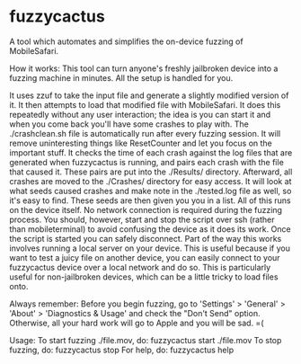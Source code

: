 fuzzycactus
===========

A tool which automates and simplifies the on-device fuzzing of MobileSafari.

How it works:
This tool can turn anyone's freshly jailbroken device into a fuzzing machine in minutes. All the setup is handled for you.

It uses zzuf to take the input file and generate a slightly modified version of it. It then attempts to load that modified file with MobileSafari. It does this repeatedly without any user interaction; the idea is you can start it and when you come back you'll have some crashes to play with. 
The ./crashclean.sh file is automatically run after every fuzzing session. It will remove uninteresting things like ResetCounter and let you focus on the important stuff. It checks the time of each crash against the log files that are generated when fuzzycactus is running, and pairs each crash with the file that caused it. These pairs are put into the ./Results/ directory. Afterward, all crashes are moved to the ./Crashes/ directory for easy access. It will look at what seeds caused crashes and make note in the ./tested.log file as well, so it's easy to find. These seeds are then given you you in a list.
All of this runs on the device itself. No network connection is required during the fuzzing process. You should, however, start and stop the script over ssh (rather than mobileterminal) to avoid confusing the device as it does its work. Once the script is started you can safely disconnect.
Part of the way this works involves running a local server on your device. This is useful because if you want to test a juicy file on another device, you can easily connect to your fuzzycactus device over a local network and do so. This is particularly useful for non-jailbroken devices, which can be a little tricky to load files onto.

Always remember: Before you begin fuzzing, go to 'Settings' > 'General' > 'About' > 'Diagnostics & Usage' and check the "Don't Send" option. Otherwise, all your hard work will go to Apple and you will be sad. =(

Usage:
To start fuzzing ./file.mov, do:
	fuzzycactus start ./file.mov
To stop fuzzing, do:
	fuzzycactus stop
For help, do:
	fuzzycactus help